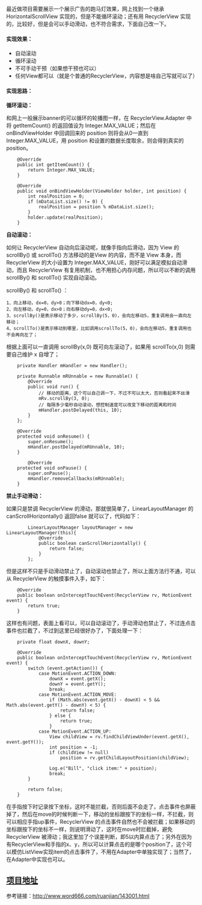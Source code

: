 最近做项目需要展示一个展示广告的跑马灯效果，网上找到一个继承 HorizontalScrollView 实现的，但是不能循环滚动；还有用 RecyclerView 实现的，比较好，但是会可以手动滑动，也不符合需求，下面自己改一下。

#### 实现效果：

- 自动滚动
- 循环滚动
- 不可手动干预（如果想干预也可以）
- 任何View都可以（就是个普通的RecyclerView，内容想是啥自己写就可以了）



#### 实现思路：

**循环滚动：**

和网上一般展示banner的可以循环的轮播图一样，在 RecyclerView.Adapter 中将 getItemCount() 的返回值设为 Integer.MAX_VALUE；然后在 onBindViewHolder 中回调回来的 position 则将会从0一直到 Integer.MAX_VALUE，用 position 和设置的数据长度取余，则会得到真实的 position。

```
    @Override
    public int getItemCount() {
        return Integer.MAX_VALUE;
    }
    
    @Override
    public void onBindViewHolder(ViewHolder holder, int position) {
        int realPosition = 0;
        if (mDataList.size() != 0) {
            realPosition = position % mDataList.size();
        }
        holder.update(realPosition);
    }
```

**自动滚动：**

如何让 RecyclerView 自动向后滚动呢，就像手指向后滑动，因为 View 的 scrollBy() 或 scrollTo() 方法移动的是View 的内容，而不是 View 本身，而 RecyclerView 的大小设置为 Integer.MAX_VALUE，刚好可以满足模拟自动滑动，而且 RecyclerView 有复用机制，也不用担心内存问题，所以可以不断的调用 scrollBy() 和 scrollTo() 实现自动滚动。

scrollBy() 和 scrollTo() ：

```
1、向上移动，dx=0，dy>0；向下移动dx=0，dy<0;
2、向左移动，dy=0，dx>0；向右移动dy=0，dx<0;
3、scrollBy()是表示移动了多少，scrollBy(5，0)，会向左移动5，重复调用会一直向左移动；
4、scrollTo()是表示移动到哪里，比如调用scrollTo(5，0)，会向左移动5，重复调用也不会再向左了；
```

根据上面可以一直调用 scrollBy(x,0) 既可向左滚动了，如果用 scrollTo(x,0) 则需要自己维护 x 自增了；

```
	private Handler mHandler = new Handler();
	
	private Runnable mRUnnable = new Runnable() {
        @Override
        public void run() {
        	// 移动的距离，这个可以自己调一下，不过不可以太大，否则看起来不丝滑
            mRv.scrollBy(3, 0);
            // 每隔多少毫秒自动滚动，想控制速度可以改变下移动的距离和时间
            mHandler.postDelayed(this, 10); 
        }
    };

    @Override
    protected void onResume() {
        super.onResume();
        mHandler.postDelayed(mRUnnable, 10);
    }
    
        @Override
    protected void onPause() {
        super.onPause();
        mHandler.removeCallbacks(mRUnnable);
    }

```

**禁止手动滑动：**

如果只是禁调 RecyclerView 的滑动，那就很简单了，LinearLayoutManager 的 canScrollHorizontally() 返回false 就可以了，代码如下：

```
        LinearLayoutManager layoutManager = new LinearLayoutManager(this){
            @Override
            public boolean canScrollHorizontally() {
                return false;
            }
        };
```

但是这样不只是手动滑动禁止了，自动滚动也禁止了，所以上面方法行不通，可以从 RecyclerView 的触摸事件入手，如下：

```
    @Override
    public boolean onInterceptTouchEvent(RecyclerView rv, MotionEvent event) {
        return true;
    }
```

这样也有问题，表面上看可以，可以自动滚动了，手动滑动也禁止了，不过连点击事件也拦截了，不过到这里已经很好办了，下面处理一下：

```
    private float downX, downY;

    @Override
    public boolean onInterceptTouchEvent(RecyclerView rv, MotionEvent event) {
        switch (event.getAction()) {
            case MotionEvent.ACTION_DOWN:
                downX = event.getX();
                downY = event.getY();
                break;
            case MotionEvent.ACTION_MOVE:
                if (Math.abs(event.getX() - downX) < 5 && Math.abs(event.getY() - downY) < 5) {
                    return false;
                } else {
                    return true;
                }
            case MotionEvent.ACTION_UP:
                View childView = rv.findChildViewUnder(event.getX(), event.getY());
                int position = -1;
                if (childView != null)
                    position = rv.getChildLayoutPosition(childView);
                    
                Log.e("Bill", "click item:" + position);
                break;
        }

        return false;
    }
```

在手指按下时记录按下坐标，这时不能拦截，否则后面不会走了，点击事件也屏蔽掉了，然后在move的时候判断一下，移动的坐标跟按下的坐标一样，不拦截，则可以相应手指up事件，RecyclerView 的点击事件自然也不会被拦截；如果移动的坐标跟按下的坐标不一样，则说明滑动了，这时在move时拦截掉，避免 RecyclerView 被滑动；我这里加了个误差判断，即5以内算点击了；另外在因为有RecyclerView和手指的x、y，所以可以计算点击的是哪个position了，这个可以模仿ListView实现item的点击事件了，不用在Adapter中单独实现了；当然了，在Adapter中实现也可以。

## [项目地址](https://github.com/YBill/MarqueeView)



参考链接：<http://www.word666.com/ruanjian/143001.html>
